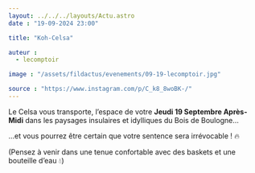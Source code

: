 ```yaml
---
layout: ../../../layouts/Actu.astro
date : "19-09-2024 23:00"

title: "Koh-Celsa"

auteur :
  - lecomptoir

image : "/assets/fildactus/evenements/09-19-lecomptoir.jpg"

source : "https://www.instagram.com/p/C_k8_8woBK-/"
---
```


Le Celsa vous transporte, l’espace de votre __Jeudi 19 Septembre Après-Midi__ dans les paysages insulaires et idylliques du Bois de Boulogne…

…et vous pourrez être certain que votre sentence sera irrévocable ! 🔥

(Pensez à venir dans une tenue confortable avec des baskets et une bouteille d’eau 💧)